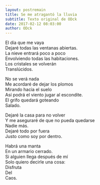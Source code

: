 ```yaml
---
layout: postremain
title: Se me atragantó la lluvia
subtitle: Texto original de ODck
date: 2017-02-12 08:03:00
author: ODck
---
```


El día que me vaya  
Dejaré todas las ventanas abiertas.  
La nieve entrará poco a poco  
Envolviendo todas las habitaciones.  
Los cristales se volverán  
Translúcidos.  

No se verá nada  
Me acordaré de dejar los plomos  
Mirando hacia el suelo  
Así podrá el viento jugar al escondite.  
El grifo quedará goteando  
Salado.  

Dejaré la casa para no volver  
Y me aseguraré de que no pueda quedarse  
Nadie más.  
Dejaré todo por fuera  
Justo como soy por dentro.  

Habrá una manta  
En un armario cerrado.  
Si alguien llega después de mí  
Solo quiero decirle una cosa:  
Disfruta  
Del  
Caos.  